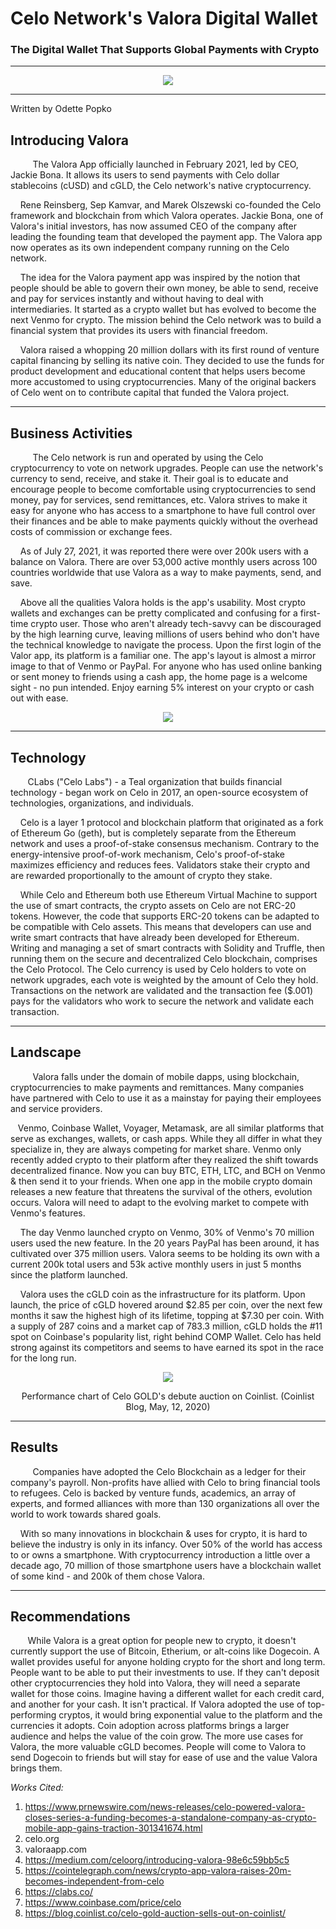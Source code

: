 

# Celo Network's Valora Digital Wallet
### The Digital Wallet That Supports Global Payments with Crypto 
----
 <p align="center">
  <img width="" height="" src="https://play-lh.googleusercontent.com/hXkOFFMLazYOJkSXBP1aqp24l2Kq0QcZ8BF5EODs_i3pSDjQw8rz2Casp0O-Gs8Y4w">
</p>

----
Written by Odette Popko
## Introducing Valora
&nbsp;&nbsp;&nbsp;&nbsp;&nbsp;&nbsp;&nbsp;&nbsp; The Valora App officially launched in February 2021, led by CEO, Jackie Bona. It allows its users to send payments with Celo dollar stablecoins (cUSD) and cGLD, the Celo network's native cryptocurrency.

&nbsp;&nbsp;&nbsp; Rene Reinsberg, Sep Kamvar, and Marek Olszewski co-founded the Celo framework and blockchain from which Valora operates. Jackie Bona, one of Valora's initial investors, has now assumed CEO of the company after leading the founding team that developed the payment app. The Valora app now operates as its own independent company running on the Celo network.

&nbsp;&nbsp;&nbsp; The idea for the Valora payment app was inspired by the notion that people should be able to govern their own money, be able to send, receive and pay for services instantly and without having to deal with intermediaries. It started as a crypto wallet but has evolved to become the next Venmo for crypto. The mission behind the Celo network was to build a financial system that provides its users with financial freedom.

&nbsp;&nbsp;&nbsp; Valora raised a whopping 20 million dollars with its first round of venture capital financing by selling its native coin. They decided to use the funds for product development and educational content that helps users become more accustomed to using cryptocurrencies. Many of the original backers of Celo went on to contribute capital that funded the Valora project.

----

## Business Activities
&nbsp;&nbsp;&nbsp;&nbsp;&nbsp;&nbsp;&nbsp;&nbsp; The Celo network is run and operated by using the Celo cryptocurrency to vote on network upgrades. People can use the network's currency to send, receive, and stake it. Their goal is to educate and encourage people to become comfortable using cryptocurrencies to send money, pay for services, send remittances, etc. Valora strives to make it easy for anyone who has access to a smartphone to have full control over their finances and be able to make payments quickly without the overhead costs of commission or exchange fees.

&nbsp;&nbsp;&nbsp;  As of July 27, 2021, it was reported there were over 200k users with a balance on Valora. There are over 53,000 active monthly users across 100 countries worldwide that use Valora as a way to make payments, send, and save.

&nbsp;&nbsp;&nbsp; Above all the qualities Valora holds is the app's usability. Most crypto wallets and exchanges can be pretty complicated and confusing for a first-time crypto user. Those who aren't already tech-savvy can be discouraged by the high learning curve, leaving millions of users behind who don't have the technical knowledge to navigate the process. Upon the first login of the Valor app, its platform is a familiar one. The app's layout is almost a mirror image to that of Venmo or PayPal. For anyone who has used online banking or sent money to friends using a cash app, the home page is a welcome sight - no pun intended. Enjoy earning 5% interest on your crypto or cash out with ease.

<p align="center" >
<img width="" height="" src="https://images.ctfassets.net/ydgnnqrxvkzo/1HUeAm167SrItOF00qYUbk/ffe7a96d17bdfac07589fdef3324f346/Request__1_.jpg"></p>

----
## Technology
 &nbsp;&nbsp;&nbsp;&nbsp;&nbsp;&nbsp; CLabs ("Celo Labs") - a Teal organization that builds financial technology - began work on Celo in 2017, an open-source ecosystem of technologies, organizations, and individuals.

 &nbsp;&nbsp;&nbsp; Celo is a layer 1 protocol and blockchain platform that originated as a fork of Ethereum Go (geth), but is completely separate from the Ethereum network and uses a proof-of-stake consensus mechanism. Contrary to the energy-intensive proof-of-work mechanism, Celo's proof-of-stake maximizes efficiency and reduces fees. Validators stake their crypto and are rewarded proportionally to the amount of crypto they stake.

 &nbsp;&nbsp;&nbsp; While Celo and Ethereum both use Ethereum Virtual Machine to support the use of smart contracts, the crypto assets on Celo are not ERC-20 tokens. However, the code that supports ERC-20 tokens can be adapted to be compatible with Celo assets. This means that developers can use and write smart contracts that have already been developed for Ethereum. Writing and managing a set of smart contracts with Solidity and Truffle, then running them on the secure and decentralized Celo blockchain, comprises the Celo Protocol. The Celo currency is used by Celo holders to vote on network upgrades, each vote is weighted by the amount of Celo they hold. Transactions on the network are validated and the transaction fee ($.001) pays for the validators who work to secure the network and validate each transaction. 

----
## Landscape
&nbsp;&nbsp;&nbsp;&nbsp;&nbsp;&nbsp;&nbsp;&nbsp; Valora falls under the domain of mobile dapps, using blockchain, cryptocurrencies to make payments and remittances. Many companies have partnered with Celo to use it as a mainstay for paying their employees and service providers.

&nbsp;&nbsp;&nbsp;Venmo, Coinbase Wallet, Voyager, Metamask, are all similar platforms that serve as exchanges, wallets, or cash apps. While they all differ in what they specialize in, they are always competing for market share. Venmo only recently added crypto to their platform after they realized the shift towards decentralized finance. Now you can buy BTC, ETH, LTC, and BCH on Venmo & then send it to your friends. When one app in the mobile crypto domain releases a new feature that threatens the survival of the others, evolution occurs. Valora will need to adapt to the evolving market to compete with Venmo's features. 

&nbsp;&nbsp;&nbsp; The day Venmo launched crypto on Venmo, 30% of Venmo's 70 million users used the new feature. In the 20 years PayPal has been around, it has cultivated over 375 million users. Valora seems to be holding its own with a current 200k total users and 53k active monthly users in just 5 months since the platform launched. 

&nbsp;&nbsp;&nbsp; Valora uses the cGLD coin as the infrastructure for its platform. Upon launch, the price of cGLD hovered around $2.85 per coin, over the next few months it saw the highest high of its lifetime, topping at $7.30 per coin. With a supply of 287 coins and a market cap of 783.3 million, cGLD holds the #11 spot on Coinbase's popularity list, right behind COMP Wallet. Celo has held strong against its competitors and seems to have earned its spot in the race for the long run.

<p align="center" >
<img width="" height="" src="https://blog.coinlist.co/content/images/2020/05/auction.png">
</p>

<p align="center" >
Performance chart of Celo GOLD's debute auction on Coinlist. (Coinlist Blog, May, 12, 2020)
</p>

----
## Results
&nbsp;&nbsp;&nbsp;&nbsp;&nbsp;&nbsp;&nbsp;&nbsp; Companies have adopted the Celo Blockchain as a ledger for their company's payroll. Non-profits have allied with Celo to bring financial tools to refugees. Celo is backed by venture funds, academics, an array of experts, and formed alliances with more than 130 organizations all over the world to work towards shared goals.

&nbsp;&nbsp;&nbsp; With so many innovations in blockchain & uses for crypto, it is hard to believe the industry is only in its infancy. Over 50% of the world has access to or owns a smartphone. With cryptocurrency introduction a little over a decade ago, 70 million of those smartphone users have a blockchain wallet of some kind - and 200k of them chose Valora.

----
## Recommendations
&nbsp;&nbsp;&nbsp;&nbsp;&nbsp;&nbsp; While Valora is a great option for people new to crypto, it doesn't currently support the use of Bitcoin, Etherium, or alt-coins like Dogecoin. A wallet provides useful for anyone holding crypto for the short and long term. People want to be able to put their investments to use. If they can't deposit other cryptocurrencies they hold into Valora, they will need a separate wallet for those coins. Imagine having a different wallet for each credit card, and another for your cash. It isn't practical. If Valora adopted the use of top-performing cryptos, it would bring exponential value to the platform and the currencies it adopts. Coin adoption across platforms brings a larger audience and helps the value of the coin grow. The more use cases for Valora, the more valuable cGLD becomes. People will come to Valora to send Dogecoin to friends but will stay for ease of use and the value Valora brings them.


*Works Cited:*

1) https://www.prnewswire.com/news-releases/celo-powered-valora-closes-series-a-funding-becomes-a-standalone-company-as-crypto-mobile-app-gains-traction-301341674.html
2) celo.org
3) valoraapp.com
4) https://medium.com/celoorg/introducing-valora-98e6c59bb5c5
5) https://cointelegraph.com/news/crypto-app-valora-raises-20m-becomes-independent-from-celo
6) https://clabs.co/
7) https://www.coinbase.com/price/celo
8) https://blog.coinlist.co/celo-gold-auction-sells-out-on-coinlist/